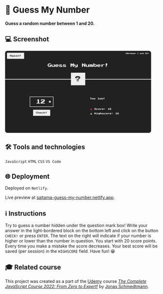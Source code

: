# 📲 Guess My Number

**Guess a random number between 1 and 20.**

## 💻 Screenshot
[<img src="guess-my-number-screenshot.webp" alt="Screenshot of the Guess My Number game-app" width="480px">](https://saitama-guess-my-number.netlify.app/ 'Live preview')

## 🛠️ Tools and technologies
`JavaScript` `HTML` `CSS` `VS Code`

## 🌐 Deployment
Deployed on `Netlify`.

Live preview at [saitama-guess-my-number.netlify.app](https://saitama-guess-my-number.netlify.app/).

## ℹ️ Instructions
Try to guess a number hidden under the question mark box! Write your answer in the light-bordered block on the bottom left and click on the button `CHECK!` or press `ENTER`. The text on the right will indicate if your number is higher or lower than the number in question. You start with 20 score points. Every time you make a mistake the score decreases. Your best score will be saved (per session) in the `HIGHSCORE` field. Have fun! 😁

## 🎓 Related course
This project was created as a part of the [Udemy](https://www.udemy.com/ 'Udemy') course [_The Complete JavaScript Course 2022: From Zero to Expert!_](https://www.udemy.com/course/the-complete-javascript-course/ 'See this course on Udemy') by [Jonas Schmedtmann](https://twitter.com/jonasschmedtman 'Jonas Schmedtmann on Twitter').
